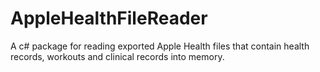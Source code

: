 # AppleHealthFileReader
A c# package for reading exported Apple Health files that contain health records, workouts and clinical records into memory.
